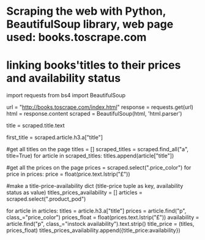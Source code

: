 # Scraping the web with Python, BeautifulSoup library, web page used: books.toscrape.com
# linking books'titles to their prices and availability status


import requests
from bs4 import BeautifulSoup

url = "http://books.toscrape.com/index.html"
response = requests.get(url)
html = response.content
scraped = BeautifulSoup(html, 'html.parser')

title = scraped.title.text

first_title = scraped.article.h3.a["title"]

#get all titles on the page
titles = []
scraped_titles = scraped.find_all("a", title=True)
for article in scraped_titles:
    titles.append(article["title"])

#get all the prices on the page
prices = scraped.select(".price_color")
for price in prices:
    price = float(price.text.lstrip("£"))
    
#make a title-price-availability dict (title-price tuple as key, availability status as value) 
titles_prices_availability = []
articles = scraped.select(".product_pod")

for article in articles:
    titles = article.h3.a["title"]
    prices = article.find("p", class_="price_color")
    prices_float = float(prices.text.lstrip("£"))
    availability = article.find("p", class_="instock availability").text.strip()
    title_price = (titles, prices_float)
    titles_prices_availability.append({title_price:availability})
